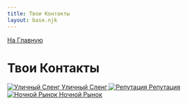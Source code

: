 ```yaml
---
title: Твои Контакты
layout: base.njk
---
```

<a href="{{ '/' | url }}" class="return-link">На Главную</a>
# Твои Контакты

<div class="tile-grid">
  <a href="{{ '/contacts/streetlang/' | url }}" class="tile-button">
    <img src="{{ '/images/content/contacts/streetlang.png' | url }}" alt="Уличный Сленг" />
    <span>Уличный Сленг</span>
  </a>
  <a href="{{ '/contacts/reputation/' | url }}" class="tile-button">
    <img src="{{ '/images/content/contacts/reputation.png' | url }}" alt="Репутация" />
    <span>Репутация</span>
  </a>
  <a href="{{ '/contacts/night_market/' | url }}" class="tile-button">
    <img src="{{ '/images/content/contacts/night_market.png' | url }}" alt="Ночной Рынок" />
    <span>Ночной Рынок</span>
  </a>
</div>